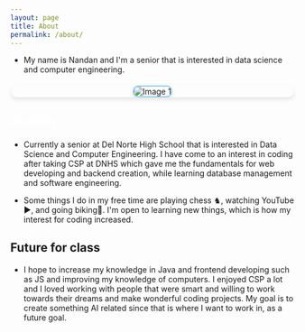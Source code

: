 ```yaml
---
layout: page
title: About
permalink: /about/
---
```


- My name is Nandan and I'm a senior that is interested in data science and computer engineering.

<html lang="en">
<head>
    <meta charset="UTF-8">
    <link rel="stylesheet" href="/styles/style.css"/>
    <meta name="viewport" content="width=device-width, initial-scale=1.0">
    <style>
        .slideshow-container {
            width: 100%; 
            max-width: 500px; 
            position: relative;
            margin: 20px auto;
            overflow: hidden;
            border-radius: 10px;
            box-shadow: 0 4px 8px rgba(0, 0, 0, 0.1);
        }
        .slides {
            display: flex;
            transition: transform 1s ease;
        }
        .slide {
            min-width: 100%;
            box-sizing: border-box;
            text-align: center; 
        }
        .slide img {
            max-width: 100%;
            max-height: 300px; 
            object-fit: contain;
            border-radius: 10px;
            border: 2px solid #87CEEB;
            box-shadow: 0 4px 8px rgba(0, 0, 0, 0.1);
        }
        .journey {
            color: white; 
            text-align: left; 
            margin: 20px 0; 
        }
    </style>
</head>
<body>

<div class="content-container">
    <div class="slideshow-container">
        <div class="slides">
            <div class="slide">
                <img src="{{site.baseurl}}/images/picture.png" alt="Image 1">
            </div>
            <div class="slide">
                <img src="{{site.baseurl}}/images/images.png" alt="Image 2">
            </div>
            <div class="slide">
                <img src="{{site.baseurl}}/images/friends.png" alt="Image 3">
            </div>
            <div class="slide">
                <img src="{{site.baseurl}}/images/california.png" alt="Image 4">
            </div>
            <div class="slide">
                <img src="{{site.baseurl}}/images/ds.png" alt="Image 5">
            </div>
        </div>
    </div>
</div>

<div class="journey">
    <h2>Journey</h2>
</div>

- Currently a senior at Del Norte High School that is interested in Data Science and Computer Engineering. I have come to an interest in coding after taking CSP at DNHS which gave me the fundamentals for web developing and backend creation, while learning database management and software engineering. 

- Some things I do in my free time are playing chess ♞, watching YouTube ▶️, and going biking🚴. I'm open to learning new things, which is how my interest for coding increased. 


<h2>Future for class</h2>

- I hope to increase my knowledge in Java and frontend developing such as JS and improving my knowledge of computers. I enjoyed CSP a lot and I loved working with people that were smart and willing to work towards their dreams and make wonderful coding projects. My goal is to create something AI related since that is where I want to work in, as a future goal. 


<script>
    let slideIndex = 0;
    let slides = document.querySelector('.slides');
    let totalSlides = document.querySelectorAll('.slide').length;

    function showSlides() {
        slideIndex++;
        if (slideIndex === totalSlides) {
            slideIndex = 0;
        }
        slides.style.transform = `translateX(${-slideIndex * 100}%)`;
        setTimeout(showSlides, 3000); 
    }

    showSlides();
</script>

</body>
</html>
